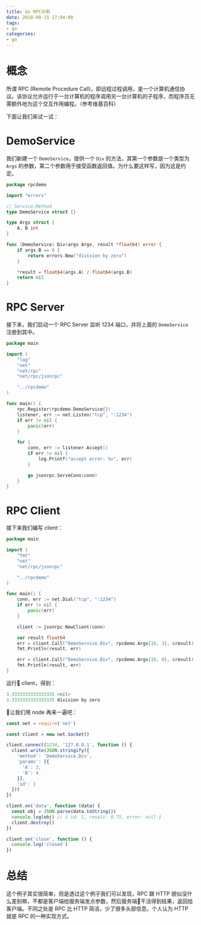 ```yaml
---
title: Go RPC示例
date: 2018-08-15 17:04:08
tags:
- go
categories:
- go
---
```


# 概念
所谓 RPC (Remote Procedure Call)，即远程过程调用，是一个计算机通信协议。该协议允许运行于一台计算机的程序调用另一台计算机的子程序，而程序员无需额外地为这个交互作用编程。（参考维基百科）

下面让我们来试一试：

# DemoService
我们新建一个 `DemoService`，提供一个 `Div` 的方法，其第一个参数是一个类型为 `Args` 的参数，第二个参数用于接受函数返回值。为什么要这样写，因为这是约定。

```go
package rpcdemo

import "errors"

// Service.Method
type DemoService struct {}

type Args struct {
	A, B int
}

func (DemoService) Div(args Args, result *float64) error {
	if args.B == 0 {
		return errors.New("division by zero")
	}

	*result = float64(args.A) / float64(args.B)
	return nil
}

```

# RPC Server
接下来，我们启动一个 RPC Server 监听 1234 端口，并将上面的 `DemoService` 注册到其中。
```go
package main

import (
	"log"
	"net"
	"net/rpc"
	"net/rpc/jsonrpc"

	"../rpcdemo"
)

func main() {
	rpc.Register(rpcdemo.DemoService{})
	listener, err := net.Listen("tcp", ":1234")
	if err != nil {
		panic(err)
	}

	for {
		conn, err := listener.Accept()
		if err != nil {
			log.Printf("accept error: %v", err)
		}

		go jsonrpc.ServeConn(conn)
	}
}
```

# RPC Client
接下来我们编写 client：
```go
package main

import (
	"fmt"
	"net"
	"net/rpc/jsonrpc"

	"../rpcdemo"
)

func main() {
	conn, err := net.Dial("tcp", ":1234")
	if err != nil {
		panic(err)
	}

	client := jsonrpc.NewClient(conn)

	var result float64
	err = client.Call("DemoService.Div", rpcdemo.Args{10, 3}, &result)
	fmt.Println(result, err)

	err = client.Call("DemoService.Div", rpcdemo.Args{10, 0}, &result)
	fmt.Println(result, err)
}

```

运行 client，得到：

```go
3.3333333333333335 <nil>
3.3333333333333335 division by zero
```

让我们用 node 再来一遍吧：
```javascript
const net = require('net')

const client = new net.Socket()

client.connect(1234, '127.0.0.1', function () {
  client.write(JSON.stringify({
    'method': 'DemoService.Div',
    'params': [{
      'A': 3,
      'B': 4
    }],
    'id': 1
  }))
})

client.on('data', function (data) {
  const obj = JSON.parse(data.toString())
  console.log(obj) // { id: 1, result: 0.75, error: null }
  client.destroy()
})

client.on('close', function () {
  console.log('closed')
})

```

# 总结
这个例子其实很简单，但是透过这个例子我们可以发现，RPC 跟 HTTP 貌似没什么差别嘛，不都是客户端给服务端发点参数，然后服务端干活得到结果，返回给客户端。不同之处是 RPC 比 HTTP 简洁，少了很多头部信息。个人认为 HTTP 就是 RPC 的一种实现方式。
